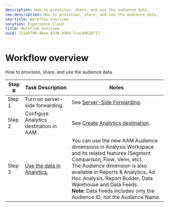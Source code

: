 ```yaml
---
description: How to provision, share, and use the audience data.
seo-description: How to provision, share, and use the audience data.
seo-title: Workflow overview
solution: Experience Cloud
title: Workflow overview
uuid: 211e079b-46ee-4238-856d-7cac40620717
---
```


# Workflow overview

How to provision, share, and use the audience data.

| Step # | Task Description | Notes |
|--- |--- |--- |
| Step 1 |Turn on server-side forwarding.|See [Server-Side Forwarding](/help/admin/admin/c-server-side-forwarding/ssf.md).|
| Step 2 |Configure Analytics destination in AAM.|See [Create Analytics destination](https://marketing.adobe.com/resources/help/en_US/aam/create-analytics-destination.html).|
| Step 3 |[Use the data in Analytics.](../../../integrate/c-audience-analytics/c-workflow/use-audience-data-analytics.md#concept_369266B9010947D59E5479547F1DCB8B)|You can use the new AAM Audience dimensions in Analysis Workspace and its related features (Segment Comparison, Flow, Venn, etc). <br>The Audience dimension is also available in Reports & Analytics, Ad Hoc Analysis, Report Builder, Data Warehouse and Data Feeds. <br>**Note**:  Data Feeds includes only the Audience ID, not the Audience Name.|
